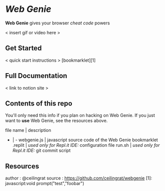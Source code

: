# *Web Genie* 
**Web Genie** gives your browser *cheat code* powers

< insert gif or video here >

## Get Started
< quick start instructions >
[bookmarklet][1]

## Full Documentation
< link to notion site >

## Contents of this repo
You'll only need this info if you plan on hacking on Web Genie.
If you just want to **use** Web Genie, see the resources above.

file name | description
- | -
webgenie.js | javascript source code of the Web Genie bookmarklet
.replit | *used only for Repl.it IDE:*  configuration file
run.sh | *used only for Repl.it IDE:*  git commit script

## Resources
author : @ceilingrat
source : https://github.com/ceilingrat/webgenie
[1]: javascript:void prompt("test","foobar")